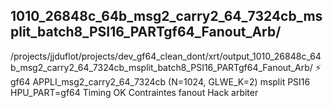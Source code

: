 ## 1010_26848c_64b_msg2_carry2_64_7324cb_msplit_batch8_PSI16_PARTgf64_Fanout_Arb/
/projects/jjduflot/projects/dev_gf64_clean_dont/xrt/output_1010_26848c_64b_msg2_carry2_64_7324cb_msplit_batch8_PSI16_PARTgf64_Fanout_Arb/
:zap:
gf64
APPLI_msg2_carry2_64_7324cb  (N=1024, GLWE_K=2)
msplit
PSI16
HPU_PART=gf64
Timing OK
Contraintes fanout
Hack arbiter

